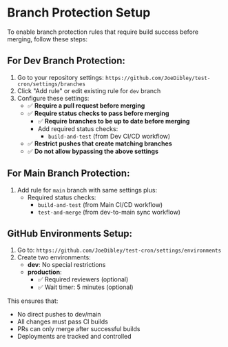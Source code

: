 # Branch Protection Setup

To enable branch protection rules that require build success before merging, follow these steps:

## For Dev Branch Protection:

1. Go to your repository settings: `https://github.com/JoeDibley/test-cron/settings/branches`
2. Click "Add rule" or edit existing rule for `dev` branch
3. Configure these settings:
   - ✅ **Require a pull request before merging**
   - ✅ **Require status checks to pass before merging**
     - ✅ **Require branches to be up to date before merging**
     - Add required status checks:
       - `build-and-test` (from Dev CI/CD workflow)
   - ✅ **Restrict pushes that create matching branches** 
   - ✅ **Do not allow bypassing the above settings**

## For Main Branch Protection:

1. Add rule for `main` branch with same settings plus:
   - Required status checks:
     - `build-and-test` (from Main CI/CD workflow)
     - `test-and-merge` (from dev-to-main sync workflow)

## GitHub Environments Setup:

1. Go to: `https://github.com/JoeDibley/test-cron/settings/environments`
2. Create two environments:
   - **dev**: No special restrictions
   - **production**: 
     - ✅ Required reviewers (optional)
     - ✅ Wait timer: 5 minutes (optional)

This ensures that:
- No direct pushes to dev/main
- All changes must pass CI builds
- PRs can only merge after successful builds
- Deployments are tracked and controlled